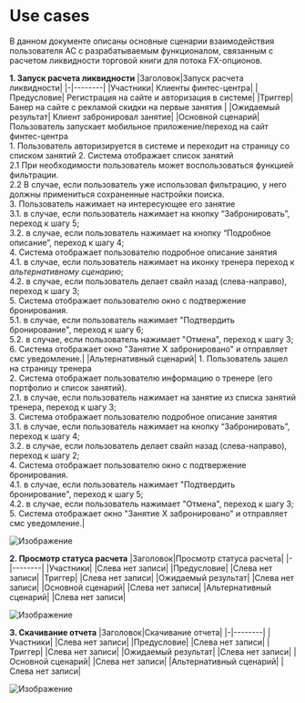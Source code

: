 # Use cases
В данном документе описаны основные сценарии взаимодействия пользователя АС с разрабатываемым функционалом, связанным с расчетом ликвидности торговой книги для потока FX-опционов.

**1. Запуск расчета ликвидности**
|Заголовок|Запуск расчета ликвидности|
|-|--------|
|Участники| Клиенты финтес-центра|
|Предусловие| Регистрация на сайте и авторизация в системе|
|Триггер| Банер на сайте с рекламой скидки на первые занятия |
|Ожидаемый результат| Клиент забронировал занятие|
|Основной сценарий| Пользователь запускает мобильное приложение/переход на сайт финтес-центра <br/> 1. Пользователь авторизируется в системе и переходит на страницу со списком занятий 2. Система отображает список занятий<br/>    2.1 При необходимости пользователь может воспользоваться функцией фильтрации.<br/>    2.2 В случае, если пользователь уже использовал фильтрацию, у него должны примениться сохраненные настройки поиска. <br/> 3.  Пользователь нажимает на интересующее его занятие <br/>    3.1.  в случае, если пользователь нажимает на кнопку “Забронировать”, переход к шагу 5; <br/>    3.2.  в случае, если пользователь нажимает на кнопку “Подробное описание”, переход к шагу 4;<br/>4.  Система отображает пользователю подробное описание занятия <br/>    4.1.  в случае, если пользователь нажимает на иконку тренера переход к *альтернативному сценарию*;<br/>    4.2.  в случае, если пользователь делает свайп назад (слева-направо), переход к шагу 3;<br/> 5.  Система отображает пользователю окно с подтвержение бронирования. <br/>     5.1.  в случае, если пользователь нажимает "Подтвердить бронирование", переход к шагу 6;<br/>     5.2.  в случае, если пользователь нажимает "Отмена", переход к шагу 3;<br/>6.  Система отображает окно "Занятие Х забронировано" и отправляет смс уведомление.|
|Альтернативный сценарий| 1. Пользователь зашел на страницу тренера<br/> 2. Система отображает пользователю информацию о тренере (его портфолио и список занятий).<br/>    2.1.  в случае, если пользователь нажимает на занятие из списка занятий тренера, переход к шагу 3;<br/>3. Система отображает пользователю подробное описание занятия<br/> 3.1.  в случае, если пользователь нажимает на кнопку “Забронировать”, переход к шагу 4;<br/> 3.2.  в случае, если пользователь делает свайп назад (слева-направо), переход к шагу 2;<br/>4.  Система отображает пользователю окно с подтвержение бронирования.<br/>4.1.  в случае, если пользователь нажимает "Подтвердить бронирование", переход к шагу 5;<br/>4.2.  в случае, если пользователь нажимает "Отмена", переход к шагу 3;<br/>5.  Система отображает окно "Занятие Х забронировано" и отправляет смс уведомление.|

![Изображение](https://github.com/user-attachments/assets/b775ecfd-3fd9-4c30-9435-7582a786ca7d "Запуск расчета")

**2. Просмотр статуса расчета**
|Заголовок|Просмотр статуса расчета|
|-|--------|
|Участники| |Слева нет записи|
|Предусловие| |Слева нет записи|
|Триггер| |Слева нет записи|
|Ожидаемый результат| |Слева нет записи|
|Основной сценарий| |Слева нет записи|
|Альтернативный сценарий| |Слева нет записи|

![Изображение](https://github.com/user-attachments/assets/5f6bbac5-ebad-4218-9651-c4e363d7e0a9 "Бронирование занятия")


**3. Скачивание отчета**
|Заголовок|Скачивание отчета|
|-|--------|
|Участники| |Слева нет записи|
|Предусловие| |Слева нет записи|
|Триггер| |Слева нет записи|
|Ожидаемый результат| |Слева нет записи|
|Основной сценарий| |Слева нет записи|
|Альтернативный сценарий| |Слева нет записи|

![Изображение](https://github.com/user-attachments/assets/e3d437f4-cfb9-4e77-bcbc-815f478d6173 "Бронирование занятия")

